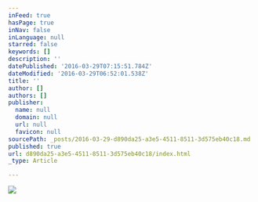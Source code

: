 ```yaml
---
inFeed: true
hasPage: true
inNav: false
inLanguage: null
starred: false
keywords: []
description: ''
datePublished: '2016-03-29T07:15:51.784Z'
dateModified: '2016-03-29T06:52:01.538Z'
title: ''
author: []
authors: []
publisher:
  name: null
  domain: null
  url: null
  favicon: null
sourcePath: _posts/2016-03-29-d890da25-a3e5-4511-8511-3d575eb40c18.md
published: true
url: d890da25-a3e5-4511-8511-3d575eb40c18/index.html
_type: Article

---
```

![](https://the-grid-user-content.s3-us-west-2.amazonaws.com/931cb632-454a-4bbe-94ba-1d21f286f44f.jpg)